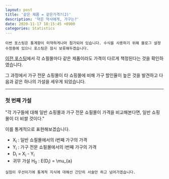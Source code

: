 ```yaml
---
layout: post
title: '같은 제품 = 같은가격?(2)'
description: '약은 약사에게, 가구는?'
date: 2020-11-17 18:15:45 +0900
categories: Statistics
---
```


    이번 포스팅은 통계향이 미약하게나마 첨가되어 있습니다. 수식을 사용하기 위해 블로그 설정 수정중에 있으니 포스팅은 잠시 보류해두겠습니다. 

[이전 포스팅][post_3]에서 각 쇼필몰마다 같은 제품이라도 가격이 다르게 책정된다는 것을 확인하였습니다.

그 과정에서 가구 전문 쇼핑몰이 타 쇼핑몰에 비해 가구 할인율이 높은 것을 발견하고 다음과 같은 하나의 가설을 세우게 되었습니다.

---

### 첫 번째 가설
"각 가구들에 대해 일반 쇼핑몰과 가구 전문 쇼필몰이 가격을 비교해본다면, 일반 쇼핑몰이 더 비쌀 것이다."

이를 통계적으로 표현해보겠습니다.
* X<sub>i</sub> : 일반 쇼필몰에서의 i번째 가구의 가격
* Y<sub>i</sub> : 가구 전문 쇼필몰에서의 i번째 가구의 가격
* D<sub>i</sub> = X<sub>i</sub> - Y<sub>i</sub>
* 귀무 가설 H<sub>0</sub> : E(D<sub>i</sub>) = \mu_{a}

```text
실험이 우선이기에 통계적 지식에 대해선 간단히 서술만 하고 넘어가겠습니다. 
```
 


[post_3]: /posts/post-3